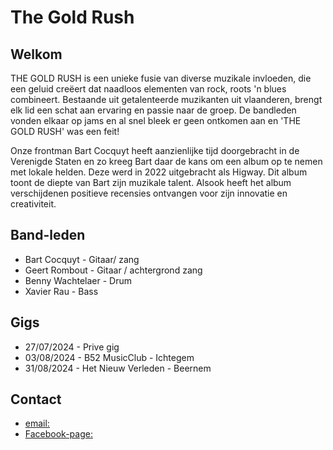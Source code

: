 # The Gold Rush

## Welkom

THE GOLD RUSH is een unieke fusie van diverse muzikale invloeden, die een geluid creëert dat naadloos elementen van rock, roots 'n blues combineert.
Bestaande uit getalenteerde muzikanten uit vlaanderen, brengt elk lid een schat aan ervaring en passie naar de groep.
De bandleden vonden elkaar op jams en al snel bleek er geen ontkomen aan en 'THE GOLD RUSH' was een feit!

Onze frontman Bart Cocquyt heeft aanzienlijke tijd doorgebracht in de Verenigde Staten en zo
kreeg Bart daar de kans om een album op te nemen met lokale helden. 
Deze werd in 2022 uitgebracht als Higway. 
Dit album toont de diepte van Bart zijn muzikale talent.
Alsook heeft het album verschijdenen positieve recensies ontvangen voor zijn innovatie en creativiteit.

## Band-leden

- Bart Cocquyt - Gitaar/ zang
- Geert Rombout - Gitaar / achtergrond zang
- Benny Wachtelaer - Drum
- Xavier Rau - Bass

## Gigs

- 27/07/2024 - Prive gig
- 03/08/2024 - B52 MusicClub - Ichtegem
- 31/08/2024 - Het Nieuw Verleden - Beernem

## Contact

- [email: ](mail:booking@thegoldrush.be)
- [Facebook-page: ](https://www.facebook.com/profile.php?id=61554217576294)

